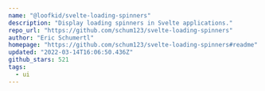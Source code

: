 ```yaml
---
name: "@loofkid/svelte-loading-spinners"
description: "Display loading spinners in Svelte applications."
repo_url: "https://github.com/schum123/svelte-loading-spinners"
author: "Eric Schumertl"
homepage: "https://github.com/schum123/svelte-loading-spinners#readme"
updated: "2022-03-14T16:06:50.436Z"
github_stars: 521
tags: 
  - ui
---
```

